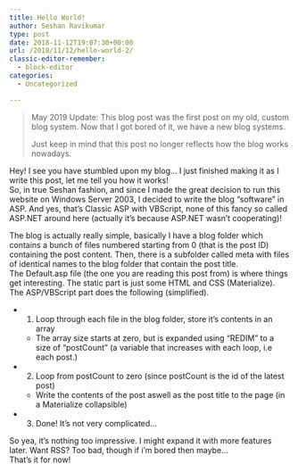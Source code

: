 ```yaml
---
title: Hello World!
author: Seshan Ravikumar
type: post
date: 2018-11-12T19:07:30+00:00
url: /2018/11/12/hello-world-2/
classic-editor-remember:
  - block-editor
categories:
  - Uncategorized

---
```

<blockquote class="wp-block-quote">
  <p>
    May 2019 Update: This blog post was the first post on my old, custom blog system. Now that I got bored of it, we have a new blog systems.
  </p>
  
  <p>
    Just keep in mind that this post no longer reflects how the blog works nowadays.
  </p>
</blockquote>

Hey! I see you have stumbled upon my blog&#8230; I just finished making it as I write this post, let me tell you how it works!  
So, in true Seshan fashion, and since I made the great decision to run this website on Windows Server 2003, I decided to write the blog &#8220;software&#8221; in ASP. And yes, that&#8217;s Classic ASP with VBScript, none of this fancy so called ASP.NET around here (actually it&#8217;s because ASP.NET wasn&#8217;t cooperating)! 

The blog is actually really simple, basically I have a blog folder which contains a bunch of files numbered starting from 0 (that is the post ID) containing the post content. Then, there is a subfolder called meta with files of identical names to the blog folder that contain the post title.  
The Default.asp file (the one you are reading this post from) is where things get interesting. The static part is just some HTML and CSS (Materialize). The ASP/VBScript part does the following (simplified).



  * 1. Loop through each file in the blog folder, store it&#8217;s contents in an array
      * The array size starts at zero, but is expanded using &#8220;REDIM&#8221; to a size of &#8220;postCount&#8221; (a variable that increases with each loop, i.e each post.)
  * 2. Loop from postCount to zero (since postCount is the id of the latest post)
      * Write the contents of the post aswell as the post title to the page (in a Materialize collapsible)
  * 3. Done! It&#8217;s not very complicated&#8230;

So yea, it&#8217;s nothing too impressive. I might expand it with more features later. Want RSS? Too bad, though if i&#8217;m bored then maybe&#8230;  
That&#8217;s it for now!